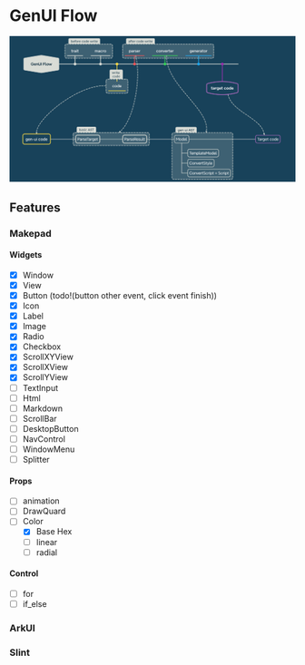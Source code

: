 # GenUI Flow

![](./README/flow.png)


## Features

### Makepad

#### Widgets
- [x] Window
- [x] View
- [x] Button (todo!(button other event, click event finish))
- [x] Icon
- [x] Label 
- [x] Image
- [x] Radio
- [x] Checkbox
- [x] ScrollXYView
- [x] ScrollXView
- [x] ScrollYView
- [ ] TextInput
- [ ] Html
- [ ] Markdown
- [ ] ScrollBar
- [ ] DesktopButton
- [ ] NavControl
- [ ] WindowMenu
- [ ] Splitter

#### Props

- [ ] animation
- [ ] DrawQuard
- [ ] Color
  - [x] Base Hex
  - [ ] linear
  - [ ] radial

#### Control

- [ ] for
- [ ] if_else

### ArkUI

### Slint